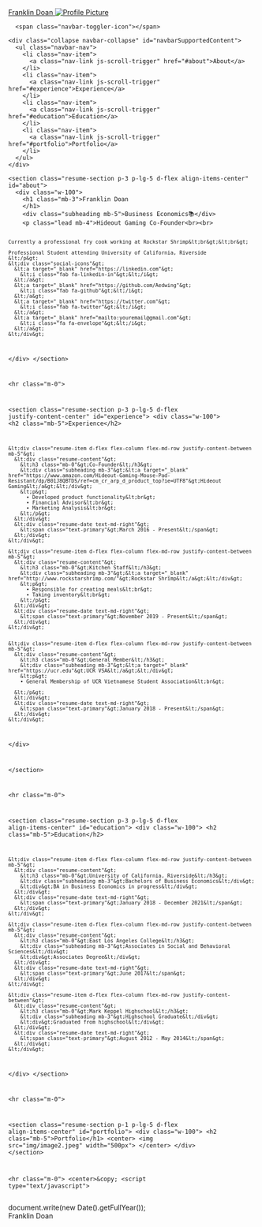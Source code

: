 <!DOCTYPE html>
<html>

<head>
  <meta charset="utf-8">
  <meta name="viewport" content="width=device-width, initial-scale=1.0">
  <title>Github</title>
  <link rel="stylesheet" href="https://stackedit.io/style.css" />
</head>

<body class="stackedit">
  <div class="stackedit__html">


  
  
  
  
  
  <title>Franklin Doan - Business Administration</title>
  <!-- Bootstrap core CSS -->
  
  <!-- Custom fonts for this template -->
  
  
  
  <!-- Custom styles for this template -->
  


  <nav class="navbar navbar-expand-lg navbar-dark bg-primary fixed-top" id="sideNav">
    <a class="navbar-brand js-scroll-trigger" href="#page-top">
      <span class="d-block d-lg-none">Franklin Doan</span>
      <span class="d-none d-lg-block">
        <img class="img-fluid img-profile rounded-circle mx-auto mb-2" src="img/FranklinDoan.jpg" alt="Profile Picture">
      </span>
    </a>
    
      <span class="navbar-toggler-icon"></span>
    
    <div class="collapse navbar-collapse" id="navbarSupportedContent">
      <ul class="navbar-nav">
        <li class="nav-item">
          <a class="nav-link js-scroll-trigger" href="#about">About</a>
        </li>
        <li class="nav-item">
          <a class="nav-link js-scroll-trigger" href="#experience">Experience</a>
        </li>
        <li class="nav-item">
          <a class="nav-link js-scroll-trigger" href="#education">Education</a>
        </li>
        <li class="nav-item">
          <a class="nav-link js-scroll-trigger" href="#portfolio">Portfolio</a>
        </li>
      </ul>
    </div>
  
  </nav>
  <div class="container-fluid p-0">
<pre><code>&lt;section class="resume-section p-3 p-lg-5 d-flex align-items-center" id="about"&gt;
  &lt;div class="w-100"&gt;
    &lt;h1 class="mb-3"&gt;Franklin Doan
    &lt;/h1&gt;
    &lt;div class="subheading mb-5"&gt;Business Economics📚&lt;/div&gt;
    &lt;p class="lead mb-4"&gt;Hideout Gaming Co-Founder&lt;br&gt;&lt;br&gt;

    Currently a professional fry cook working at Rockstar Shrimp&lt;br&gt;&lt;br&gt;

    Professional Student attending University of California, Riverside
    &lt;/p&gt;
    &lt;div class="social-icons"&gt;
      &lt;a target="_blank" href="https://linkedin.com"&gt;
        &lt;i class="fab fa-linkedin-in"&gt;&lt;/i&gt;
      &lt;/a&gt;
      &lt;a target="_blank" href="https://github.com/Aedwing"&gt;
        &lt;i class="fab fa-github"&gt;&lt;/i&gt;
      &lt;/a&gt;
      &lt;a target="_blank" href="https://twitter.com"&gt;
        &lt;i class="fab fa-twitter"&gt;&lt;/i&gt;
      &lt;/a&gt;
      &lt;a target="_blank" href="mailto:youremail@gmail.com"&gt;
        &lt;i class="fa fa-envelope"&gt;&lt;/i&gt;
      &lt;/a&gt;
    &lt;/div&gt;
  &lt;/div&gt;
&lt;/section&gt;

&lt;hr class="m-0"&gt;

&lt;section class="resume-section p-3 p-lg-5 d-flex justify-content-center" id="experience"&gt;
  &lt;div class="w-100"&gt;
    &lt;h2 class="mb-5"&gt;Experience&lt;/h2&gt;

    &lt;div class="resume-item d-flex flex-column flex-md-row justify-content-between mb-5"&gt;
      &lt;div class="resume-content"&gt;
        &lt;h3 class="mb-0"&gt;Co-Founder&lt;/h3&gt;
        &lt;div class="subheading mb-3"&gt;&lt;a target="_blank" href="https://www.amazon.com/Hideout-Gaming-Mouse-Pad-Resistant/dp/B01J8QBTDS/ref=cm_cr_arp_d_product_top?ie=UTF8"&gt;Hideout Gaming&lt;/a&gt;&lt;/div&gt;
        &lt;p&gt;
          • Developed product functionality&lt;br&gt; 
          • Financial Advisor&lt;br&gt;
          • Marketing Analysis&lt;br&gt;
        &lt;/p&gt;
      &lt;/div&gt;
      &lt;div class="resume-date text-md-right"&gt;
        &lt;span class="text-primary"&gt;March 2016 - Present&lt;/span&gt;
      &lt;/div&gt;
    &lt;/div&gt;

    &lt;div class="resume-item d-flex flex-column flex-md-row justify-content-between mb-5"&gt;
      &lt;div class="resume-content"&gt;
        &lt;h3 class="mb-0"&gt;Kitchen Staff&lt;/h3&gt;
        &lt;div class="subheading mb-3"&gt;&lt;a target="_blank" href="http://www.rockstarshrimp.com/"&gt;Rockstar Shrimp&lt;/a&gt;&lt;/div&gt;
        &lt;p&gt;
          • Responsible for creating meals&lt;br&gt;
          • Taking inventory&lt;br&gt;
        &lt;/p&gt;
      &lt;/div&gt;
      &lt;div class="resume-date text-md-right"&gt;
        &lt;span class="text-primary"&gt;November 2019 - Present&lt;/span&gt;
      &lt;/div&gt;
    &lt;/div&gt;


    &lt;div class="resume-item d-flex flex-column flex-md-row justify-content-between mb-5"&gt;
      &lt;div class="resume-content"&gt;
        &lt;h3 class="mb-0"&gt;General Member&lt;/h3&gt;
        &lt;div class="subheading mb-3"&gt;&lt;a target="_blank" href="https://ucr.edu"&gt;UCR VSA&lt;/a&gt;&lt;/div&gt;
        &lt;p&gt;
        • General Membership of UCR Vietnamese Student Association&lt;br&gt;

      &lt;/p&gt;
      &lt;/div&gt;
      &lt;div class="resume-date text-md-right"&gt;
        &lt;span class="text-primary"&gt;January 2018 - Present&lt;/span&gt;
      &lt;/div&gt;
    &lt;/div&gt;



  &lt;/div&gt;

&lt;/section&gt;

&lt;hr class="m-0"&gt;

&lt;section class="resume-section p-3 p-lg-5 d-flex align-items-center" id="education"&gt;
  &lt;div class="w-100"&gt;
    &lt;h2 class="mb-5"&gt;Education&lt;/h2&gt;

    &lt;div class="resume-item d-flex flex-column flex-md-row justify-content-between mb-5"&gt;
      &lt;div class="resume-content"&gt;
        &lt;h3 class="mb-0"&gt;University of California, Riverside&lt;/h3&gt;
        &lt;div class="subheading mb-3"&gt;Bachelors of Business Economics&lt;/div&gt;
        &lt;div&gt;BA in Business Economics in progress&lt;/div&gt;
      &lt;/div&gt;
      &lt;div class="resume-date text-md-right"&gt;
        &lt;span class="text-primary"&gt;January 2018 - December 2021&lt;/span&gt;
      &lt;/div&gt;
    &lt;/div&gt;

    &lt;div class="resume-item d-flex flex-column flex-md-row justify-content-between mb-5"&gt;
      &lt;div class="resume-content"&gt;
        &lt;h3 class="mb-0"&gt;East Los Angeles College&lt;/h3&gt;
        &lt;div class="subheading mb-3"&gt;Associates in Social and Behavioral Sciences&lt;/div&gt;
        &lt;div&gt;Associates Degree&lt;/div&gt;
      &lt;/div&gt;
      &lt;div class="resume-date text-md-right"&gt;
        &lt;span class="text-primary"&gt;June 2017&lt;/span&gt;
      &lt;/div&gt;
    &lt;/div&gt;

    &lt;div class="resume-item d-flex flex-column flex-md-row justify-content-between"&gt;
      &lt;div class="resume-content"&gt;
        &lt;h3 class="mb-0"&gt;Mark Keppel Highschool&lt;/h3&gt;
        &lt;div class="subheading mb-3"&gt;Highschool Graduate&lt;/div&gt;
        &lt;div&gt;Graduated from highschool&lt;/div&gt;
      &lt;/div&gt;
      &lt;div class="resume-date text-md-right"&gt;
        &lt;span class="text-primary"&gt;August 2012 - May 2014&lt;/span&gt;
      &lt;/div&gt;
    &lt;/div&gt;

  &lt;/div&gt;
&lt;/section&gt;

&lt;hr class="m-0"&gt;

&lt;section class="resume-section p-1 p-lg-5 d-flex align-items-center" id="portfolio"&gt;
  &lt;div class="w-100"&gt;
    &lt;h2 class="mb-5"&gt;Portfolio&lt;/h1&gt;
    &lt;center&gt;
        &lt;img src="img/image2.jpeg" width="500px"&gt;
    &lt;/center&gt;
  &lt;/div&gt;
&lt;/section&gt;

&lt;hr class="m-0"&gt;
&lt;center&gt;&amp;copy; &lt;script type="text/javascript"&gt;
</code></pre>
</div><p>document.write(new Date().getFullYear());<br>
 Franklin Doan<br></p>
  
  <!-- Bootstrap core JavaScript -->
  
  
  <!-- Plugin JavaScript -->
  
  <!-- Custom scripts for this template -->
  


</div>
</body>

</html>
